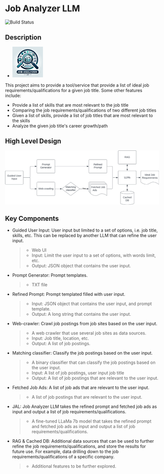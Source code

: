 # Job Analyzer LLM
![Build Status](https://img.shields.io/badge/Status-Active-green.svg)

## Description
* <img src="JAL.png" alt="drawing" width="100"/>
This project aims to provide a tool/service that provide a list of ideal job requirements/qualifications for a given job title. Some other features include:
- Provide a list of skills that are most relevant to the job title
- Comparing the job requirements/qualifications of two different job titles
- Given a list of skills, provide a list of job titles that are most relevant to the skills
- Analyze the given job title's career growth/path

## High Level Design
![High Level Design](Job%20Analyser.png)


## Key Components
* Guided User Input: User input but limited to a set of options, i.e. job title, skills, etc. This can be replaced by another LLM that can refine the user input.
  > * Web UI
  > * Input: Limit the user input to a set of options, with words limit, etc.
  > * Output: JSON object that contains the user input.

* Prompt Generator: Prompt templates. 
  > * TXT file

* Refined Prompt: Prompt templated filled with user input.
  > * Input: JSON object that contains the user input, and prompt template.
  > * Output: A long string that contains the user input.

* Web-crawler: Crawl job postings from job sites based on the user input.
  > * A web crawler that use several job sites as data sources.
  > * Input: Job title, location, etc.
  > * Output: A list of job postings.

* Matching classifier: Classify the job postings based on the user input.
  > * A binary classifier that can classify the job postings based on the user input.
  > * Input: A list of job postings, user input job title
  > * Output: A list of job postings that are relevant to the user input.

* Fetched Job Ads: A list of job ads that are relevant to the user input.
  > * A list of job postings that are relevant to the user input.

* JAL: Job Analyzer LLM takes the refined prompt and fetched job ads as input and output a list of job requirements/qualifications.
  > * A fine-tuned LLaMa 7b model that takes the refined prompt and fetched job ads as input and output a list of job requirements/qualifications.

* RAG & Cached DB: Additional data sources that can be used to further refine the job requirements/qualifications, and store the results for future use. For example, data drilling down to the job requirements/qualifications of a specific company.
  > * Additional features to be further explored.

